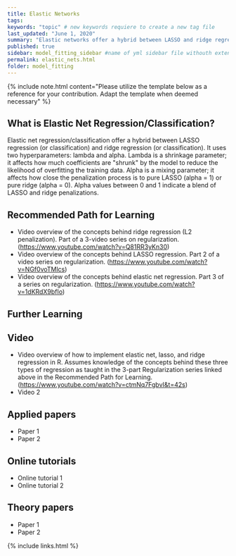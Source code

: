 ```yaml
---
title: Elastic Networks
tags:
keywords: "topic" # new keywords requiere to create a new tag file
last_updated: "June 1, 2020"
summary: "Elastic networks offer a hybrid between LASSO and ridge regressions."
published: true
sidebar: model_fitting_sidebar #name of yml sidebar file withouth extension
permalink: elastic_nets.html
folder: model_fitting
---
```



{% include note.html content="Please utilize the template below as a reference for your contribution. Adapt the template when deemed necessary" %}

## What is Elastic Net Regression/Classification?

Elastic net regression/classification offer a hybrid between LASSO regression (or classification) and ridge regression (or classification). It uses two hyperparameters: lambda and alpha. Lambda is a shrinkage parameter; it affects how much coefficients are "shrunk" by the model to reduce the likelihood of overfitting the training data. Alpha is a mixing parameter; it affects how close the penalization process is to pure LASSO (alpha = 1) or pure ridge (alpha = 0). Alpha values between 0 and 1 indicate a blend of LASSO and ridge penalizations. 


## Recommended Path for Learning

* Video overview of the concepts behind ridge regression (L2 penalization). Part of a 3-video series on regularization. (https://www.youtube.com/watch?v=Q81RR3yKn30)
* Video overview of the concepts behind LASSO regression. Part 2 of a video series on regularization. (https://www.youtube.com/watch?v=NGf0voTMlcs)
* Video overview of the concepts behind elastic net regression. Part 3 of a series on regularization. (https://www.youtube.com/watch?v=1dKRdX9bfIo)

## Further Learning

## Video

* Video overview of how to implement elastic net, lasso, and ridge regression in R. Assumes knowledge of the concepts behind these three types of regression as taught in the 3-part Regularization series linked above in the Recommended Path for Learning. (https://www.youtube.com/watch?v=ctmNq7FgbvI&t=42s)
* Video 2

## Applied papers 

* Paper 1
* Paper 2

## Online tutorials

* Online tutorial 1
* Online tutorial 2

## Theory papers 
* Paper 1
* Paper 2

{% include links.html %}
